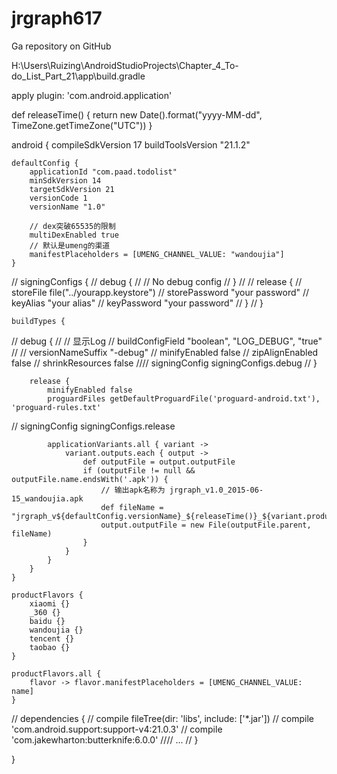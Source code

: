 # jrgraph617
Ga repository on GitHub

H:\Users\Ruizing\AndroidStudioProjects\Chapter_4_To-do_List_Part_21\app\build.gradle

apply plugin: 'com.android.application'

def releaseTime() {
    return new Date().format("yyyy-MM-dd", TimeZone.getTimeZone("UTC"))
}

android {
    compileSdkVersion 17
    buildToolsVersion "21.1.2"

    defaultConfig {
        applicationId "com.paad.todolist"
        minSdkVersion 14
        targetSdkVersion 21
        versionCode 1
        versionName "1.0"

        // dex突破65535的限制
        multiDexEnabled true
        // 默认是umeng的渠道
        manifestPlaceholders = [UMENG_CHANNEL_VALUE: "wandoujia"]
    }

//    signingConfigs {
//        debug {
//            // No debug config
//        }
//
//        release {
//            storeFile file("../yourapp.keystore")
//            storePassword "your password"
//            keyAlias "your alias"
//            keyPassword "your password"
//        }
//    }

    buildTypes {
//        debug {
//            // 显示Log
//            buildConfigField "boolean", "LOG_DEBUG", "true"
//
//            versionNameSuffix "-debug"
//            minifyEnabled false
//            zipAlignEnabled false
//            shrinkResources false
////            signingConfig signingConfigs.debug
//        }

        release {
            minifyEnabled false
            proguardFiles getDefaultProguardFile('proguard-android.txt'), 'proguard-rules.txt'
//            signingConfig signingConfigs.release

            applicationVariants.all { variant ->
                variant.outputs.each { output ->
                    def outputFile = output.outputFile
                    if (outputFile != null && outputFile.name.endsWith('.apk')) {
                        // 输出apk名称为 jrgraph_v1.0_2015-06-15_wandoujia.apk
                        def fileName = "jrgraph_v${defaultConfig.versionName}_${releaseTime()}_${variant.productFlavors[0].name}.apk"
                        output.outputFile = new File(outputFile.parent, fileName)
                    }
                }
            }
        }
    }

    productFlavors {
        xiaomi {}
        _360 {}
        baidu {}
        wandoujia {}
        tencent {}
        taobao {}
    }

    productFlavors.all {
        flavor -> flavor.manifestPlaceholders = [UMENG_CHANNEL_VALUE: name]
    }

//    dependencies {
//        compile fileTree(dir: 'libs', include: ['*.jar'])
//        compile 'com.android.support:support-v4:21.0.3'
//        compile 'com.jakewharton:butterknife:6.0.0'
////        ...
//    }

}
